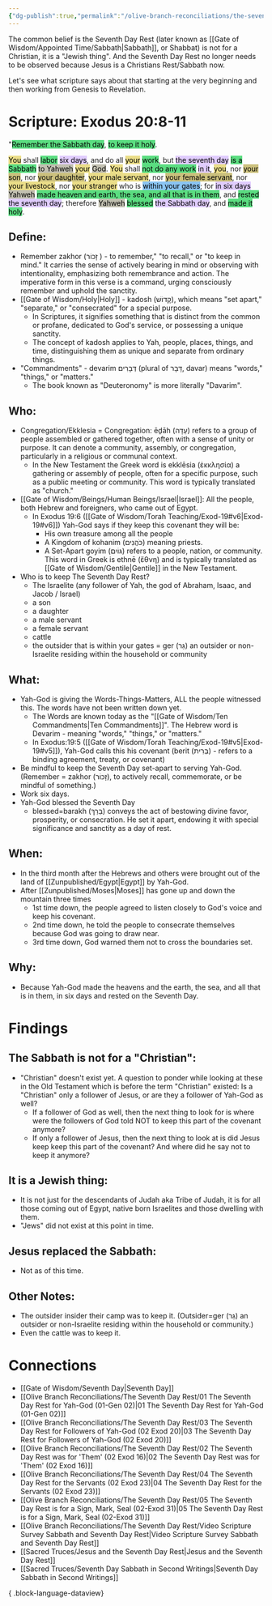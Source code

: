 ```yaml
---
{"dg-publish":true,"permalink":"/olive-branch-reconciliations/the-seventh-day-rest/03-the-seventh-day-rest-for-followers-of-yah-god-02-exod-20/","tags":["#OliveBranch","#Sabbath","#SeventhDayRest"]}
---
```


The common belief is the Seventh Day Rest (later known as [[Gate of Wisdom/Appointed Time/Sabbath\|Sabbath]], or Shabbat) is not for a Christian, it is a "Jewish thing". And the Seventh Day Rest no longer needs to be observed because Jesus is a Christians Rest/Sabbath now. 

Let's see what scripture says about that starting at the very beginning and then working from Genesis to Revelation. 
# Scripture: Exodus 20:8-11

"<mark style="background: #04CD3EA6;">Remember the Sabbath day</mark>, <mark style="background: #04CD3EA6;">to keep it holy</mark>. 

<mark style="background: #E0CC4BA6;">You</mark> shall <mark style="background: #04CD3EA6;">labor</mark> <mark style="background: #D2B3FFA6;">six days</mark>, and do all <mark style="background: #E0CC4BA6;">your</mark> <mark style="background: #04CD3EA6;">work</mark>, but <mark style="background: #D2B3FFA6;">the seventh day</mark> <mark style="background: #04CD3EA6;">is a Sabbath</mark> <mark style="background: #A4A089A6;">to Yahweh</mark> <mark style="background: #E0CC4BA6;">your</mark> <mark style="background: #A4A089A6;">God</mark>. <mark style="background: #E0CC4BA6;">You</mark> shall <mark style="background: #04CD3EA6;">not do any work</mark> <mark style="background: #D2B3FFA6;">in it</mark>, <mark style="background: #E0CC4BA6;">you</mark>, nor <mark style="background: #B2A23AA6;">your son</mark>, nor <mark style="background: #B2A23AA6;">your daughter</mark>, <mark style="background: #E0CC4BA6;">your male servant</mark>, nor <mark style="background: #B2A23AA6;">your female servant</mark>, nor <mark style="background: #E0CC4BA6;">your livestock</mark>, nor <mark style="background: #E0CC4BA6;">your stranger</mark> who is <mark style="background: #4DA6EDA6;">within your gates</mark>; for <mark style="background: #D2B3FFA6;">in six days</mark> <mark style="background: #A4A089A6;">Yahweh</mark> <mark style="background: #04CD3EA6;">made heaven and earth, the sea, and all that is in them</mark>, and <mark style="background: #04CD3EA6;">rested</mark> <mark style="background: #D2B3FFA6;">the seventh day</mark>; therefore <mark style="background: #A4A089A6;">Yahweh</mark> <mark style="background: #04CD3EA6;">blessed</mark> <mark style="background: #D2B3FFA6;">the Sabbath day</mark>, and <mark style="background: #04CD3EA6;">made it holy</mark>. 

## **Define**: 
- Remember zakhor (זָכוֹר )  - to remember," "to recall," or "to keep in mind." It carries the sense of actively bearing in mind or observing with intentionality, emphasizing both remembrance and action. The imperative form in this verse is a command, urging consciously remember and uphold the sanctity.
- [[Gate of Wisdom/Holy\|Holy]] - kadosh (קָדוֹשׁ), which means "set apart," "separate," or "consecrated" for a special purpose. 
	- In Scriptures, it signifies something that is distinct from the common or profane, dedicated to God's service, or possessing a unique sanctity. 
	- The concept of kadosh applies to Yah, people, places, things, and time, distinguishing them as unique and separate from ordinary things. 
- "Commandments" - devarim דְּבָרִים (plural of דָּבָר, davar) means "words," "things," or "matters." 
	- The book known as "Deuteronomy" is more literally "Davarim".

## **Who**:
-  Congregation/Ekklesia = Congregation: ēḏāh (עֵדָה) refers to a group of people assembled or gathered together, often with a sense of unity or purpose. It can denote a community, assembly, or congregation, particularly in a religious or communal context.
	- In the New Testament the Greek word is ekklēsia (ἐκκλησία) a gathering or assembly of people, often for a specific purpose, such as a public meeting or community. This word is typically translated as "church."
- [[Gate of Wisdom/Beings/Human Beings/Israel\|Israel]]: All the people, both Hebrew and foreigners, who came out of Egypt.
	- In Exodus 19:6 ([[Gate of Wisdom/Torah Teaching/Exod-19#v6\|Exod-19#v6]]) Yah-God says if they keep this covenant they will be:
		- His own treasure among all the people
		- A Kingdom of kohanim (כֹּהֲנִים) meaning priests. 
		- A Set-Apart goyim (גּוֹיִם) refers to a people, nation, or community. This word in Greek is ethnē (ἔθνη) and is typically translated as [[Gate of Wisdom/Gentile\|Gentile]] in the New Testament. 
- Who is to keep The Seventh Day Rest?
	- The Israelite (any follower of Yah, the god of Abraham, Isaac, and Jacob / Israel)
	- a son
	- a daughter
	- a male servant
	- a female servant 
	- cattle
	- the outsider that is within your gates = ger (גֵּר) an outsider or non-Israelite residing within the household or community

## **What**: 
- Yah-God is giving the Words-Things-Matters, ALL the people witnessed this. The words have not been written down yet.
	- The Words are known today as the "[[Gate of Wisdom/Ten Commandments\|Ten Commandments]]". The Hebrew word is Devarim - meaning "words," "things," or "matters." 
	- In Exodus:19:5 ([[Gate of Wisdom/Torah Teaching/Exod-19#v5\|Exod-19#v5]]), Yah-God calls this his covenant (berit (בְּרִית) - refers to a binding agreement, treaty, or covenant)
- Be mindful to keep the Seventh Day set-apart to serving Yah-God. (Remember = zakhor (זָכוֹר), to actively recall, commemorate, or be mindful of something.)
- Work six days.
- Yah-God blessed the Seventh Day
	- blessed=barakh (בֵּרַךְ) conveys the act of bestowing divine favor, prosperity, or consecration. He set it apart, endowing it with special significance and sanctity as a day of rest.

## **When**:
- In the third month after the Hebrews and others were brought out of the land of [[Zunpublished/Egypt\|Egypt]] by Yah-God.
- After [[Zunpublished/Moses\|Moses]] has gone up and down the mountain three times
	- 1st time down, the people agreed to listen closely to God's voice and keep his covenant.
	- 2nd time down, he told the people to consecrate themselves because God was going to draw near.
	- 3rd time down, God warned them not to cross the boundaries set.

## **Why**: 
- Because Yah-God made the heavens and the earth, the sea, and all that is in them, in six days and rested on the Seventh Day.

# Findings

## The Sabbath is not for a "Christian":
- "Christian" doesn't exist yet. A question to ponder while looking at these in the Old Testament which is before the term "Christian" existed: Is a "Christian" only a follower of Jesus, or are they a follower of Yah-God as well? 
	- If a follower of God as well, then the next thing to look for is where were the followers of God told NOT to keep this part of the covenant anymore?
	- If only a follower of Jesus, then the next thing to look at is did Jesus keep keep this part of the covenant? And where did he say not to keep it anymore?
## It is a Jewish thing: 
-  It is not just for the descendants of Judah aka Tribe of Judah, it is for all those coming out of Egypt, native born Israelites and those dwelling with them. 
- "Jews" did not exist at this point in time.
## Jesus replaced the Sabbath:
- Not as of this time.

## Other Notes:
- The outsider insider their camp was to keep it. (Outsider=ger (גֵּר) an outsider or non-Israelite residing within the household or community.)
- Even the cattle was to keep it.

# Connections

- [[Gate of Wisdom/Seventh Day\|Seventh Day]]
- [[Olive Branch Reconciliations/The Seventh Day Rest/01 The Seventh Day Rest for Yah-God (01-Gen 02)\|01 The Seventh Day Rest for Yah-God (01-Gen 02)]]
- [[Olive Branch Reconciliations/The Seventh Day Rest/03 The Seventh Day Rest for Followers of Yah-God (02 Exod 20)\|03 The Seventh Day Rest for Followers of Yah-God (02 Exod 20)]]
- [[Olive Branch Reconciliations/The Seventh Day Rest/02 The Seventh Day Rest was for 'Them' (02 Exod 16)\|02 The Seventh Day Rest was for 'Them' (02 Exod 16)]]
- [[Olive Branch Reconciliations/The Seventh Day Rest/04 The Seventh Day Rest for the Servants (02 Exod 23)\|04 The Seventh Day Rest for the Servants (02 Exod 23)]]
- [[Olive Branch Reconciliations/The Seventh Day Rest/05 The Seventh Day Rest is for a Sign, Mark, Seal (02-Exod 31)\|05 The Seventh Day Rest is for a Sign, Mark, Seal (02-Exod 31)]]
- [[Olive Branch Reconciliations/The Seventh Day Rest/Video Scripture Survey Sabbath and Seventh Day Rest\|Video Scripture Survey Sabbath and Seventh Day Rest]]
- [[Sacred Truces/Jesus and the Seventh Day Rest\|Jesus and the Seventh Day Rest]]
- [[Sacred Truces/Seventh Day Sabbath in Second Writings\|Seventh Day Sabbath in Second Writings]]

{ .block-language-dataview}





